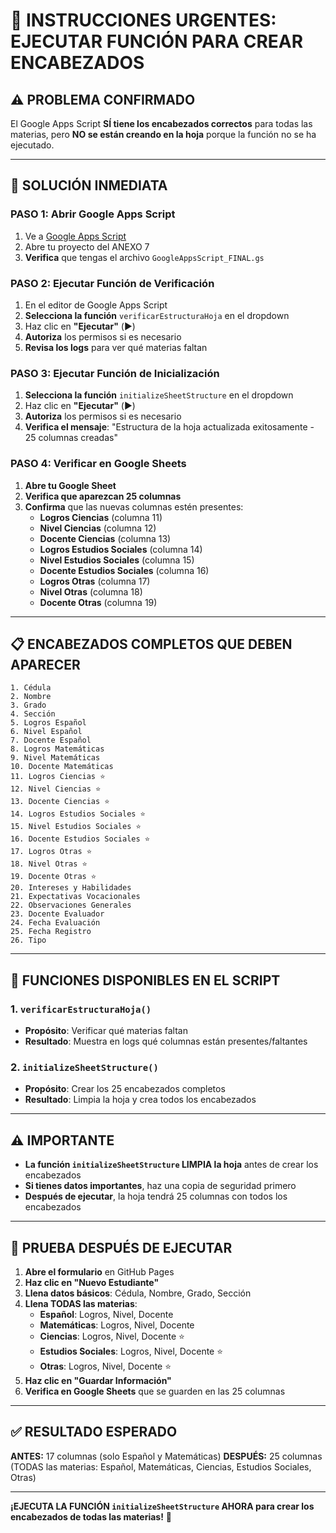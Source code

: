 # 🚨 INSTRUCCIONES URGENTES: EJECUTAR FUNCIÓN PARA CREAR ENCABEZADOS

## ⚠️ **PROBLEMA CONFIRMADO**

El Google Apps Script **SÍ tiene los encabezados correctos** para todas las materias, pero **NO se están creando en la hoja** porque la función no se ha ejecutado.

---

## 🎯 **SOLUCIÓN INMEDIATA**

### **PASO 1: Abrir Google Apps Script**
1. Ve a [Google Apps Script](https://script.google.com)
2. Abre tu proyecto del ANEXO 7
3. **Verifica** que tengas el archivo `GoogleAppsScript_FINAL.gs`

### **PASO 2: Ejecutar Función de Verificación**
1. En el editor de Google Apps Script
2. **Selecciona la función** `verificarEstructuraHoja` en el dropdown
3. Haz clic en **"Ejecutar"** (▶️)
4. **Autoriza** los permisos si es necesario
5. **Revisa los logs** para ver qué materias faltan

### **PASO 3: Ejecutar Función de Inicialización**
1. **Selecciona la función** `initializeSheetStructure` en el dropdown
2. Haz clic en **"Ejecutar"** (▶️)
3. **Autoriza** los permisos si es necesario
4. **Verifica el mensaje**: "Estructura de la hoja actualizada exitosamente - 25 columnas creadas"

### **PASO 4: Verificar en Google Sheets**
1. **Abre tu Google Sheet**
2. **Verifica que aparezcan 25 columnas**
3. **Confirma** que las nuevas columnas estén presentes:
   - **Logros Ciencias** (columna 11)
   - **Nivel Ciencias** (columna 12)
   - **Docente Ciencias** (columna 13)
   - **Logros Estudios Sociales** (columna 14)
   - **Nivel Estudios Sociales** (columna 15)
   - **Docente Estudios Sociales** (columna 16)
   - **Logros Otras** (columna 17)
   - **Nivel Otras** (columna 18)
   - **Docente Otras** (columna 19)

---

## 📋 **ENCABEZADOS COMPLETOS QUE DEBEN APARECER**

```
1. Cédula
2. Nombre
3. Grado
4. Sección
5. Logros Español
6. Nivel Español
7. Docente Español
8. Logros Matemáticas
9. Nivel Matemáticas
10. Docente Matemáticas
11. Logros Ciencias ⭐
12. Nivel Ciencias ⭐
13. Docente Ciencias ⭐
14. Logros Estudios Sociales ⭐
15. Nivel Estudios Sociales ⭐
16. Docente Estudios Sociales ⭐
17. Logros Otras ⭐
18. Nivel Otras ⭐
19. Docente Otras ⭐
20. Intereses y Habilidades
21. Expectativas Vocacionales
22. Observaciones Generales
23. Docente Evaluador
24. Fecha Evaluación
25. Fecha Registro
26. Tipo
```

---

## 🔧 **FUNCIONES DISPONIBLES EN EL SCRIPT**

### **1. `verificarEstructuraHoja()`**
- **Propósito**: Verificar qué materias faltan
- **Resultado**: Muestra en logs qué columnas están presentes/faltantes

### **2. `initializeSheetStructure()`**
- **Propósito**: Crear los 25 encabezados completos
- **Resultado**: Limpia la hoja y crea todos los encabezados

---

## ⚠️ **IMPORTANTE**

- **La función `initializeSheetStructure` LIMPIA la hoja** antes de crear los encabezados
- **Si tienes datos importantes**, haz una copia de seguridad primero
- **Después de ejecutar**, la hoja tendrá 25 columnas con todos los encabezados

---

## 🧪 **PRUEBA DESPUÉS DE EJECUTAR**

1. **Abre el formulario** en GitHub Pages
2. **Haz clic en "Nuevo Estudiante"**
3. **Llena datos básicos**: Cédula, Nombre, Grado, Sección
4. **Llena TODAS las materias**:
   - **Español**: Logros, Nivel, Docente
   - **Matemáticas**: Logros, Nivel, Docente
   - **Ciencias**: Logros, Nivel, Docente ⭐
   - **Estudios Sociales**: Logros, Nivel, Docente ⭐
   - **Otras**: Logros, Nivel, Docente ⭐
5. **Haz clic en "Guardar Información"**
6. **Verifica en Google Sheets** que se guarden en las 25 columnas

---

## ✅ **RESULTADO ESPERADO**

**ANTES:** 17 columnas (solo Español y Matemáticas)
**DESPUÉS:** 25 columnas (TODAS las materias: Español, Matemáticas, Ciencias, Estudios Sociales, Otras)

---

**¡EJECUTA LA FUNCIÓN `initializeSheetStructure` AHORA para crear los encabezados de todas las materias!** 🚨
